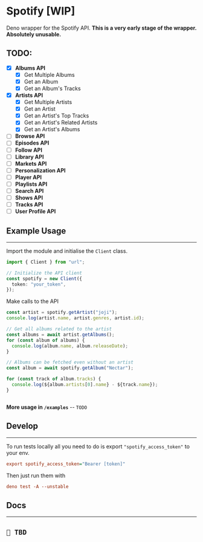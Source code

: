 # Spotify [WIP]

Deno wrapper for the Spotify API. **This is a very early stage of the wrapper.
Absolutely unusable.**

## TODO:

- [x] **Albums API**
  - [x] Get Multiple Albums
  - [x] Get an Album
  - [x] Get an Album's Tracks
- [x] **Artists API**
  - [x] Get Multiple Artists
  - [x] Get an Artist
  - [x] Get an Artist's Top Tracks
  - [x] Get an Artist's Related Artists
  - [x] Get an Artist's Albums
- [ ] **Browse API**
- [ ] **Episodes API**
- [ ] **Follow API**
- [ ] **Library API**
- [ ] **Markets API**
- [ ] **Personalization API**
- [ ] **Player API**
- [ ] **Playlists API**
- [ ] **Search API**
- [ ] **Shows API**
- [ ] **Tracks API**
- [ ] **User Profile API**

## Example Usage

---

Import the module and initialise the `Client` class.

```ts
import { Client } from "url";

// Initialize the API client
const spotify = new Client({
  token: "your_token",
});
```

Make calls to the API

```ts
const artist = spotify.getArtist("joji");
console.log(artist.name, artist.genres, artist.id);

// Get all albums related to the artist
const albums = await artist.getAlbums();
for (const album of albums) {
  console.log(album.name, album.releaseDate);
}

// Albums can be fetched even without an artist
const album = await spotify.getAlbum("Nectar");

for (const track of album.tracks) {
  console.log(${album.artists[0].name} - ${track.name});
}
```

```ts
```

**More usage in `/examples`** -- `TODO`

## Develop

---

To run tests locally all you need to do is export `"spotify_access_token"` to
your env.

```ini
export spotify_access_token="Bearer [token]"
```

Then just run them with

```ini
deno test -A --unstable
```

## Docs

---

## `🌱 TBD`
